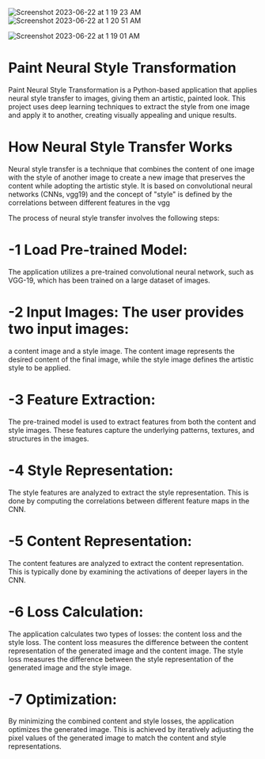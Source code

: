 
![Screenshot 2023-06-22 at 1 19 23 AM](https://github.com/sftSalman/NeuroART/assets/33355278/64da4a91-a098-44e3-99a0-e2570d5816db)
![Screenshot 2023-06-22 at 1 20 51 AM](https://github.com/sftSalman/NeuroART/assets/33355278/fe23f211-d8f3-4beb-ac8f-3a2a19be8d99)


![Screenshot 2023-06-22 at 1 19 01 AM](https://github.com/sftSalman/NeuroART/assets/33355278/ef9e1a03-5d36-403b-ba7a-ed86cee748d4)


# Paint Neural Style Transformation
Paint Neural Style Transformation is a Python-based application that applies neural style transfer to images, giving them an artistic, painted look. This project uses deep learning techniques to extract the style from one image and apply it to another, creating visually appealing and unique results.


# How Neural Style Transfer Works

Neural style transfer is a technique that combines the content of one image with the style of another image to create a new image that preserves the content while adopting the artistic style. It is based on convolutional neural networks (CNNs, vgg19) and the concept of "style" is defined by the correlations between different features in the vgg 


The process of neural style transfer involves the following steps:

# -1 Load Pre-trained Model:
 The application utilizes a pre-trained convolutional neural network, such as VGG-19, which has been trained on a large dataset of images.

# -2 Input Images: The user provides two input images:
 a content image and a style image. The content image represents the desired content of the final image, while the style image defines the artistic style to be applied.

# -3 Feature Extraction: 
The pre-trained model is used to extract features from both the content and style images. These features capture the underlying patterns, textures, and structures in the images.

# -4 Style Representation: 
The style features are analyzed to extract the style representation. This is done by computing the correlations between different feature maps in the CNN.

# -5 Content Representation:
 The content features are analyzed to extract the content representation. This is typically done by examining the activations of deeper layers in the CNN.

# -6 Loss Calculation:
 The application calculates two types of losses: the content loss and the style loss. The content loss measures the difference between the content representation of the generated image and the content image. The style loss measures the difference between the style representation of the generated image and the style image.

# -7 Optimization: 
By minimizing the combined content and style losses, the application optimizes the generated image. This is achieved by iteratively adjusting the pixel values of the generated image to match the content and style representations.

